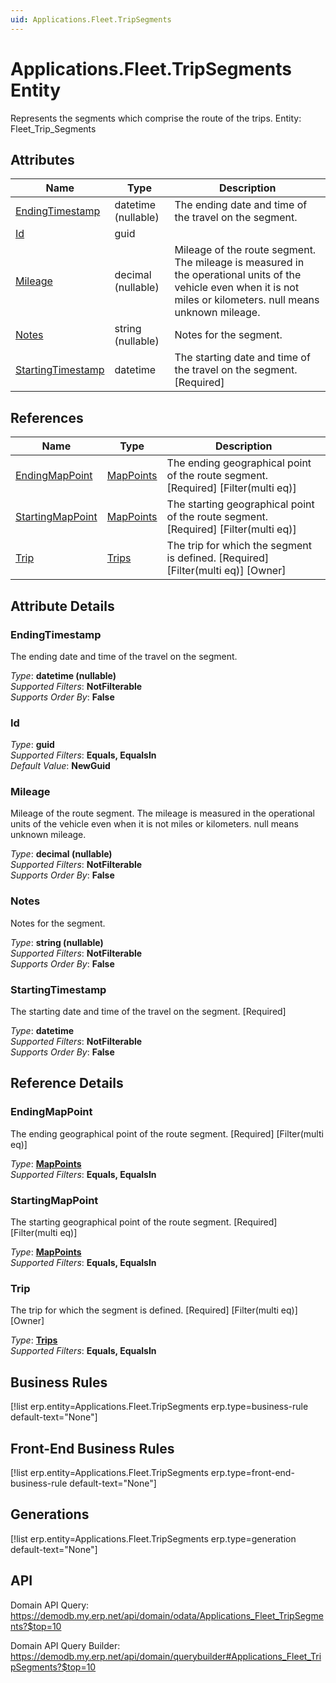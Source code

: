 ```yaml
---
uid: Applications.Fleet.TripSegments
---
```

# Applications.Fleet.TripSegments Entity

Represents the segments which comprise the route of the trips. Entity: Fleet_Trip_Segments

## Attributes

| Name | Type | Description |
| ---- | ---- | --- |
| [EndingTimestamp](Applications.Fleet.TripSegments.md#endingtimestamp) | datetime (nullable) | The ending date and time of the travel on the segment. 
| [Id](Applications.Fleet.TripSegments.md#id) | guid |  
| [Mileage](Applications.Fleet.TripSegments.md#mileage) | decimal (nullable) | Mileage of the route segment. The mileage is measured in the operational units of the vehicle even when it is not miles or kilometers. null means unknown mileage. 
| [Notes](Applications.Fleet.TripSegments.md#notes) | string (nullable) | Notes for the segment. 
| [StartingTimestamp](Applications.Fleet.TripSegments.md#startingtimestamp) | datetime | The starting date and time of the travel on the segment. [Required] 

## References

| Name | Type | Description |
| ---- | ---- | --- |
| [EndingMapPoint](Applications.Fleet.TripSegments.md#endingmappoint) | [MapPoints](General.Geography.MapPoints.md) | The ending geographical point of the route segment. [Required] [Filter(multi eq)] |
| [StartingMapPoint](Applications.Fleet.TripSegments.md#startingmappoint) | [MapPoints](General.Geography.MapPoints.md) | The starting geographical point of the route segment. [Required] [Filter(multi eq)] |
| [Trip](Applications.Fleet.TripSegments.md#trip) | [Trips](Applications.Fleet.Trips.md) | The trip for which the segment is defined. [Required] [Filter(multi eq)] [Owner] |


## Attribute Details

### EndingTimestamp

The ending date and time of the travel on the segment.

_Type_: **datetime (nullable)**  
_Supported Filters_: **NotFilterable**  
_Supports Order By_: **False**  

### Id

_Type_: **guid**  
_Supported Filters_: **Equals, EqualsIn**  
_Default Value_: **NewGuid**  

### Mileage

Mileage of the route segment. The mileage is measured in the operational units of the vehicle even when it is not miles or kilometers. null means unknown mileage.

_Type_: **decimal (nullable)**  
_Supported Filters_: **NotFilterable**  
_Supports Order By_: **False**  

### Notes

Notes for the segment.

_Type_: **string (nullable)**  
_Supported Filters_: **NotFilterable**  
_Supports Order By_: **False**  

### StartingTimestamp

The starting date and time of the travel on the segment. [Required]

_Type_: **datetime**  
_Supported Filters_: **NotFilterable**  
_Supports Order By_: **False**  


## Reference Details

### EndingMapPoint

The ending geographical point of the route segment. [Required] [Filter(multi eq)]

_Type_: **[MapPoints](General.Geography.MapPoints.md)**  
_Supported Filters_: **Equals, EqualsIn**  

### StartingMapPoint

The starting geographical point of the route segment. [Required] [Filter(multi eq)]

_Type_: **[MapPoints](General.Geography.MapPoints.md)**  
_Supported Filters_: **Equals, EqualsIn**  

### Trip

The trip for which the segment is defined. [Required] [Filter(multi eq)] [Owner]

_Type_: **[Trips](Applications.Fleet.Trips.md)**  
_Supported Filters_: **Equals, EqualsIn**  



## Business Rules

[!list erp.entity=Applications.Fleet.TripSegments erp.type=business-rule default-text="None"]

## Front-End Business Rules

[!list erp.entity=Applications.Fleet.TripSegments erp.type=front-end-business-rule default-text="None"]

## Generations

[!list erp.entity=Applications.Fleet.TripSegments erp.type=generation default-text="None"]

## API

Domain API Query:
<https://demodb.my.erp.net/api/domain/odata/Applications_Fleet_TripSegments?$top=10>

Domain API Query Builder:
<https://demodb.my.erp.net/api/domain/querybuilder#Applications_Fleet_TripSegments?$top=10>

